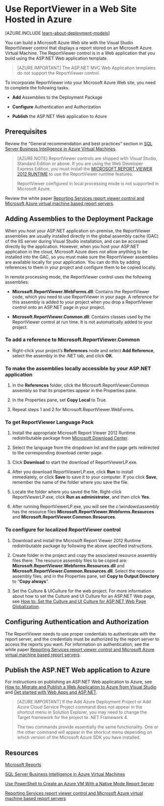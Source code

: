 <properties 
    pageTitle="Use ReportViewer in a Web Site | Microsoft Azure"
    description="This topic describes how to build a Microsoft Azure Web site with the Visual Studio ReportViewer control that displays a report stored on an Microsoft Azure Virtual Machine."
    services="virtual-machines-windows"
    documentationCenter="na"
    authors="guyinacube"
    manager="erikre"
    editor="monicar" 
    tags="azure-service-management" />
<tags 
    ms.service="virtual-machines-windows"
    ms.devlang="na"
    ms.topic="article"
    ms.tgt_pltfrm="vm-windows-sql-server"
    ms.workload="infrastructure-services"
    ms.date="10/04/2016"
    ms.author="asaxton" />

# <a name="use-reportviewer-in-a-web-site-hosted-in-azure"></a>Use ReportViewer in a Web Site Hosted in Azure

[AZURE.INCLUDE [learn-about-deployment-models](../../includes/learn-about-deployment-models-classic-include.md)]


You can build a Microsoft Azure Web site with the Visual Studio ReportViewer control that displays a report stored on an Microsoft Azure Virtual Machine. The ReportViewer control is in a Web application that you build using the ASP.NET Web application template.

>[AZURE.IMPORTANT] The ASP.NET MVC Web Application templates do not support the ReportViewer control.

To incorporate ReportViewer into your Microsoft Azure Web site, you need to complete the following tasks.

- **Add** Assemblies to the Deployment Package

- **Configure** Authentication and Authorization

- **Publish** the ASP.NET Web application to Azure

## <a name="prerequisites"></a>Prerequisites

Review the “General recommendation and best practices” section in [SQL Server Business Intelligence in Azure Virtual Machines](virtual-machines-windows-classic-ps-sql-bi.md).

>[AZURE.NOTE] ReportViewer controls are shipped with Visual Studio, Standard Edition or above. If you are using the Web Developer Express Edition, you must install the [MICROSOFT REPORT VIEWER 2012 RUNTIME](https://www.microsoft.com/download/details.aspx?id=35747) to use the ReportViewer runtime features.
>
>ReportViewer configured in local processing mode is not supported in Microsoft Azure.

Review the white paper [Reporting Services report viewer control and Microsoft Azure virtual machine based report servers](http://download.microsoft.com/download/2/2/0/220DE2F1-8AB3-474D-8F8B-C998F7C56B5D/Reporting%20Services%20report%20viewer%20control%20and%20Azure%20VM%20based%20report%20servers.docx).

## <a name="adding-assemblies-to-the-deployment-package"></a>Adding Assemblies to the Deployment Package

When you host your ASP.NET application on-premise, the ReportViewer assemblies are usually installed directly in the global assembly cache (GAC) of the IIS server during Visual Studio installation, and can be accessed directly by the application. However, when you host your ASP.NET application in the cloud, Microsoft Azure does not allow anything to be installed into the GAC, so you must make sure the ReportViewer assemblies are available locally for your application. You can do this by adding references to them in your project and configure them to be copied locally.

In remote processing mode, the ReportViewer control uses the following assemblies:

- **Microsoft.ReportViewer.WebForms.dll**: Contains the ReportViewer code, which you need to use ReportViewer in your page. A reference for this assembly is added to your project when you drop a ReportViewer control onto an ASP.NET page in your project.

- **Microsoft.ReportViewer.Common.dll**: Contains classes used by the ReportViewer control at run time. It is not automatically added to your project.

### <a name="to-add-a-reference-to-microsoftreportviewercommon"></a>To add a reference to Microsoft.ReportViewer.Common

- Right-click your project’s **References** node and select **Add Reference**, select the assembly in the .NET tab, and click **OK**.

### <a name="to-make-the-assemblies-locally-accessible-by-your-aspnet-application"></a>To make the assemblies locally accessible by your ASP.NET application

1. In the **References** folder, click the Microsoft.ReportViewer.Common assembly so that its properties appear in the Properties pane.

1. In the Properties pane, set **Copy Local** to True.

1. Repeat steps 1 and 2 for Microsoft.ReportViewer.WebForms.

### <a name="to-get-reportviewer-language-pack"></a>To get ReportViewer Language Pack

1. Install the appropriate Microsoft Report Viewer 2012 Runtime redistributable package from [Microsoft Download Center](http://go.microsoft.com/fwlink/?LinkId=317386).

1. Select the language from the dropdown list and the page gets redirected to the corresponding download center page.

1. Click **Download** to start the download of ReportViewerLP.exe.

1. After you download ReportViewerLP.exe, click **Run** to install immediately, or click **Save** to save it to your computer. If you click **Save**, remember the name of the folder where you save the file.

1. Locate the folder where you saved the file. Right-click ReportViewerLP.exe, click **Run as administrator**, and then click **Yes**.

1. After running ReportViewerLP.exe, you will see the c:\windows\assembly has the resource files **Microsoft.ReportViewer.Webforms.Resources** and **Microsoft.ReportViewer.Common.Resources**.

### <a name="to-configure-for-localized-reportviewer-control"></a>To configure for localized ReportViewer control

1. Download and install the Microsoft Report Viewer 2012 Runtime redistributable package by following the above specified instructions.

1. Create <language> folder in the project and copy the associated resource assembly files there. The resource assembly files to be copied are: **Microsoft.ReportViewer.Webforms.Resources.dll** and **Microsoft.ReportViewer.Common.Resources.dll**. Select the resource assembly files, and in the Properties pane, set **Copy to Output Directory** to “**Copy always**”.

1. Set the Culture & UICulture for the web project. For more information about how to set the Culture and UI Culture for an ASP.NET Web page, see [How to: Set the Culture and UI Culture for ASP.NET Web Page Globalization](http://go.microsoft.com/fwlink/?LinkId=237461).

## <a name="configuring-authentication-and-authorization"></a>Configuring Authentication and Authorization

The ReportViewer needs to use proper credentials to authenticate with the report server, and the credentials must be authorized by the report server to access the reports you want. For information on authentication, see the white paper [Reporting Services report viewer control and Microsoft Azure virtual machine based report servers](https://msdn.microsoft.com/library/azure/dn753698.aspx).

## <a name="publish-the-aspnet-web-application-to-azure"></a>Publish the ASP.NET Web application to Azure

For instructions on publishing an ASP.NET Web application to Azure, see [How to: Migrate and Publish a Web Application to Azure from Visual Studio](../vs-azure-tools-migrate-publish-web-app-to-cloud-service.md) and [Get started with Web Apps and ASP.NET](../app-service-web/web-sites-dotnet-get-started.md).

>[AZURE.IMPORTANT] If the Add Azure Deployment Project or Add Azure Cloud Service Project command does not appear in the shortcut menu in Solution Explorer, you may need to change the Target framework for the project to .NET Framework 4.
>
>The two commands provide essentially the same functionality. One or the other command will appear in the shortcut menu depending on which version of the Microsoft Azure SDK you have installed.

## <a name="resources"></a>Resources

[Microsoft Reports](http://go.microsoft.com/fwlink/?LinkId=205399)

[SQL Server Business Intelligence in Azure Virtual Machines](virtual-machines-windows-classic-ps-sql-bi.md)

[Use PowerShell to Create an Azure VM With a Native Mode Report Server](virtual-machines-windows-classic-ps-sql-report.md)

[Reporting Services report viewer control and Microsoft Azure virtual machine based report servers](http://download.microsoft.com/download/2/2/0/220DE2F1-8AB3-474D-8F8B-C998F7C56B5D/Reporting%20Services%20report%20viewer%20control%20and%20Azure%20VM%20based%20report%20servers.docx)
